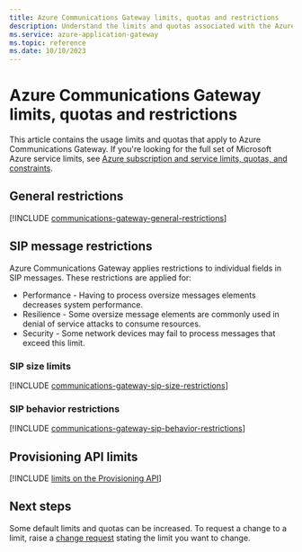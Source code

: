 ```yaml
---
title: Azure Communications Gateway limits, quotas and restrictions
description: Understand the limits and quotas associated with the Azure Communications Gateway
ms.service: azure-application-gateway
ms.topic: reference
ms.date: 10/10/2023
---
```


# Azure Communications Gateway limits, quotas and restrictions

This article contains the usage limits and quotas that apply to Azure Communications Gateway. If you're looking for the full set of Microsoft Azure service limits,  see [Azure subscription and service limits, quotas, and constraints](../azure-resource-manager/management/azure-subscription-service-limits.md).

## General restrictions

[!INCLUDE [communications-gateway-general-restrictions](includes/communications-gateway-general-restrictions.md)]

## SIP message restrictions

Azure Communications Gateway applies restrictions to individual fields in SIP messages. These restrictions are applied for:

* Performance - Having to process oversize messages elements decreases system performance.
* Resilience - Some oversize message elements are commonly used in denial of service attacks to consume resources.
* Security - Some network devices may fail to process messages that exceed this limit.

### SIP size limits

[!INCLUDE [communications-gateway-sip-size-restrictions](includes/communications-gateway-sip-size-restrictions.md)]

### SIP behavior restrictions

[!INCLUDE [communications-gateway-sip-behavior-restrictions](includes/communications-gateway-sip-behavior-restrictions.md)]

## Provisioning API limits

[!INCLUDE [limits on the Provisioning API](includes/communications-gateway-provisioning-api-restrictions.md)]

## Next steps

Some default limits and quotas can be increased. To request a change to a limit, raise a [change request](request-changes.md) stating the limit you want to change.
